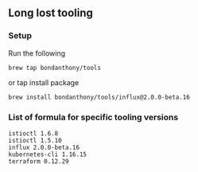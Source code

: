 ## Long lost tooling

### Setup

Run the following
```
brew tap bondanthony/tools
```

or tap install package

```
brew install bondanthony/tools/influx@2.0.0-beta.16
```

### List of formula for specific tooling versions

```
istioctl 1.6.8
istioctl 1.5.10
influx 2.0.0-beta.16
kubernetes-cli 1.16.15
terraform 0.12.29
```
